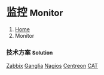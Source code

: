 # <span class="fa fa-desktop" aria-hidden="true"></span> 监控 <small>Monitor</small>

<ol class="breadcrumb"><li><a href="/">Home</a></li><li class="active">Monitor</li></ol>

### 技术方案 <small>Solution</small>

<a class="btn btn-primary disabled" href="/operation/monitor/zabbix/overview.md" role="button">Zabbix</a> <a class="btn btn-default disabled" href="/operation/monitor/ganglia/overview.md" role="button">Ganglia</a> <a class="btn btn-default disabled" href="/operation/monitor/nagios/overview.md" role="button">Nagios</a> <a class="btn btn-default disabled" href="/operation/monitor/centreon/overview.md" role="button">Centreon</a> <a class="btn btn-primary disabled" href="/operation/monitor/cat/overview.md" role="button">CAT</a>

